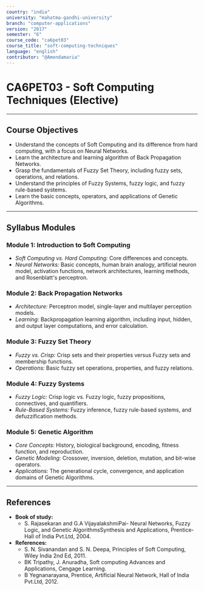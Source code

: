 ```yaml
---
country: "india"
university: "mahatma-gandhi-university"
branch: "computer-applications"
version: "2017"
semester: "6"
course_code: "ca6pet03"
course_title: "soft-computing-techniques"
language: "english"
contributor: "@Amendamaria"
---
```

# CA6PET03 - Soft Computing Techniques (Elective)

---
## Course Objectives

* Understand the concepts of Soft Computing and its difference from hard computing, with a focus on Neural Networks.
* Learn the architecture and learning algorithm of Back Propagation Networks.
* Grasp the fundamentals of Fuzzy Set Theory, including fuzzy sets, operations, and relations.
* Understand the principles of Fuzzy Systems, fuzzy logic, and fuzzy rule-based systems.
* Learn the basic concepts, operators, and applications of Genetic Algorithms.

---
## Syllabus Modules

### Module 1: Introduction to Soft Computing
* *Soft Computing vs. Hard Computing:* Core differences and concepts.
* *Neural Networks:* Basic concepts, human brain analogy, artificial neuron model, activation functions, network architectures, learning methods, and Rosenblatt's perceptron.

### Module 2: Back Propagation Networks
* *Architecture:* Perceptron model, single-layer and multilayer perception models.
* *Learning:* Backpropagation learning algorithm, including input, hidden, and output layer computations, and error calculation.

### Module 3: Fuzzy Set Theory
* *Fuzzy vs. Crisp:* Crisp sets and their properties versus Fuzzy sets and membership functions.
* *Operations:* Basic fuzzy set operations, properties, and fuzzy relations.

### Module 4: Fuzzy Systems
* *Fuzzy Logic:* Crisp logic vs. Fuzzy logic, fuzzy propositions, connectives, and quantifiers.
* *Rule-Based Systems:* Fuzzy inference, fuzzy rule-based systems, and defuzzification methods.

### Module 5: Genetic Algorithm
* *Core Concepts:* History, biological background, encoding, fitness function, and reproduction.
* *Genetic Modeling:* Crossover, inversion, deletion, mutation, and bit-wise operators.
* *Applications:* The generational cycle, convergence, and application domains of Genetic Algorithms.

---
## References
* **Book of study:**
    * S. Rajasekaran and G.A VijayalakshmiPai- Neural Networks, Fuzzy Logic, and Genetic AlgorithmsSynthesis and Applications, Prentice-Hall of India Pvt.Ltd, 2004.
* **References:**
    * S. N. Sivanandan and S. N. Deepa, Principles of Soft Computing, Wiley India 2nd Ed, 2011.
    * BK Tripathy, J. Anuradha, Soft computing Advances and Applications, Cengage Learning.
    * B Yegnanarayana, Prentice, Artificial Neural Network, Hall of India Pvt.Ltd, 2012.